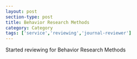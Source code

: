 ```yaml
---
layout: post
section-type: post
title: Behavior Research Methods
category: Category
tags: ['service','reviewing','journal-reviewer']
---
```

Started reviewing for Behavior Research Methods

